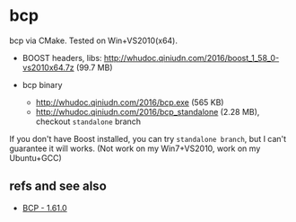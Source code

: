 bcp
===

bcp via CMake. Tested on Win+VS2010(x64).

-   BOOST headers, libs: <http://whudoc.qiniudn.com/2016/boost_1_58_0-vs2010x64.7z> (99.7 MB)
-   bcp binary

    +   <http://whudoc.qiniudn.com/2016/bcp.exe> (565 KB)
    +   <http://whudoc.qiniudn.com/2016/bcp_standalone> (2.28 MB), checkout `standalone` branch

If you don't have Boost installed, you can try `standalone branch`, but I can't
guarantee it will works. (Not work on my Win7+VS2010, work on my Ubuntu+GCC)

## refs and see also

-   [BCP - 1.61.0](http://www.boost.org/doc/libs/1_61_0/tools/bcp/doc/html/index.html)
